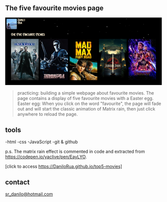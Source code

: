 ## The five favourite movies page
 
![preview](/assests/preview.png) 

>practicing:
building a simple webpage about favourite movies.
The page contains a display of five favourite movies with a Easter egg.
Easter egg: When you click on the word "favourite", the page will fade out and will start the classic animation 
of Matrix rain, then just click anywhere to reload the page.

## tools

-html
-css
-JavaScript
-git & github

p.s. The matrix rain effect is commented in code and extracted from https://codepen.io/yaclive/pen/EayLYO.

[click to access https://DaniloRua.github.io/top5-movies]

## contact

sr_danilo@hotmail.com


